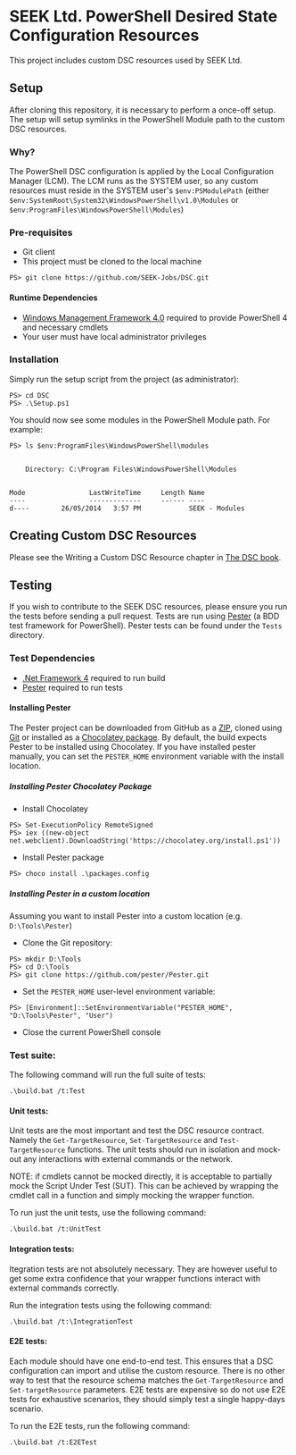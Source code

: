 # SEEK Ltd. PowerShell Desired State Configuration Resources

This project includes custom DSC resources used by SEEK Ltd.

## Setup

After cloning this repository, it is necessary to perform a once-off setup. The setup will setup symlinks in the PowerShell Module path to the custom DSC resources.

### Why?

The PowerShell DSC configuration is applied by the Local Configuration Manager (LCM). The LCM runs as the SYSTEM user, so any custom resources must reside in the SYSTEM user's `$env:PSModulePath` (either `$env:SystemRoot\System32\WindowsPowerShell\v1.0\Modules` or `$env:ProgramFiles\WindowsPowerShell\Modules`)

### Pre-requisites

- Git client
- This project must be cloned to the local machine

```
PS> git clone https://github.com/SEEK-Jobs/DSC.git
```

#### Runtime Dependencies

- [Windows Management Framework 4.0](http://www.microsoft.com/en-au/download/details.aspx?id=40855) required to provide PowerShell 4 and necessary cmdlets
- Your user must have local administrator privileges


### Installation

Simply run the setup script from the project (as administrator):

```
PS> cd DSC
PS> .\Setup.ps1
```

You should now see some modules in the PowerShell Module path. For example:

```
PS> ls $env:ProgramFiles\WindowsPowerShell\modules


    Directory: C:\Program Files\WindowsPowerShell\Modules


Mode                LastWriteTime     Length Name
----                -------------     ------ ----
d----        26/05/2014   3:57 PM            SEEK - Modules
```

## Creating Custom DSC Resources

Please see the Writing a Custom DSC Resource chapter in [The DSC book](http://powershell.org/wp/ebooks/).

## Testing

If you wish to contribute to the SEEK DSC resources, please ensure you run the tests before sending a pull request. Tests are run using [Pester](https://github.com/pester/Pester) (a BDD test framework for PowerShell). Pester tests can be found under the `Tests` directory.

### Test Dependencies

- [.Net Framework 4](http://www.microsoft.com/en-au/download/details.aspx?id=17718) required to run build
- [Pester](https://github.com/pester/Pester) required to run tests


#### Installing Pester

The Pester project can be downloaded from GitHub as a [ZIP](https://github.com/pester/Pester/archive/master.zip), cloned using [Git](https://github.com/pester/Pester.git) or installed as a [Chocolatey package](http://chocolatey.org/packages/poshgit). By default, the build expects Pester to be installed using Chocolatey. If you have installed pester manually, you can set the `PESTER_HOME` environment variable with the install location.

##### Installing Pester Chocolatey Package

- Install Chocolatey
```
PS> Set-ExecutionPolicy RemoteSigned
PS> iex ((new-object net.webclient).DownloadString('https://chocolatey.org/install.ps1'))
```
- Install Pester package
```
PS> choco install .\packages.config
```

##### Installing Pester in a custom location

Assuming you want to install Pester into a custom location (e.g. `D:\Tools\Pester`)

- Clone the Git repository:
```
PS> mkdir D:\Tools
PS> cd D:\Tools
PS> git clone https://github.com/pester/Pester.git
```
- Set the `PESTER_HOME` user-level environment variable:
```
PS> [Environment]::SetEnvironmentVariable("PESTER_HOME", "D:\Tools\Pester", "User")
```
- Close the current PowerShell console

### Test suite:

The following command will run the full suite of tests:

```
.\build.bat /t:Test
```

#### Unit tests:

Unit tests are the most important and test the DSC resource contract. Namely the `Get-TargetResource`, `Set-TargetResource` and `Test-TargetResource` functions. The unit tests should run in isolation and mock-out any interactions with external commands or the network.

NOTE: if cmdlets cannot be mocked directly, it is acceptable to partially mock the Script Under Test (SUT). This can be achieved by wrapping the cmdlet call in a function and simply mocking the wrapper function.

To run just the unit tests, use the following command:

```
.\build.bat /t:UnitTest
```

#### Integration tests:

Itegration tests are not absolutely necessary. They are however useful to get some extra confidence that your wrapper functions interact with external commands correctly.

Run the integration tests using the following command:

```
.\build.bat /t:\IntegrationTest
```

#### E2E tests:

Each module should have one end-to-end test. This ensures that a DSC configuration can import and utilise the custom resource. There is no other way to test that the resource schema matches the `Get-TargetResource` and `Set-targetResource` parameters. E2E tests are expensive so do not use E2E tests for exhaustive scenarios, they should simply test a single happy-days scenario.

To run the E2E tests, run the following command:

```
.\build.bat /t:E2ETest
```
